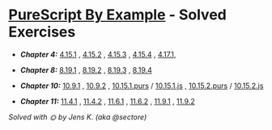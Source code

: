 # [PureScript By Example](https://leanpub.com/purescript/) - Solved Exercises

* _**Chapter 4:**_
[4.15.1](./chapter4/4.15.1.purs)
, [4.15.2](./chapter4/4.15.2.purs)
, [4.15.3](./chapter4/4.15.3.purs)
, [4.15.4](./chapter4/4.15.4.purs)
, [4.17.1](./chapter4/4.17.1.purs),

* _**Chapter 8:**_
[8.19.1](./chapter8/8.19.1.purs)
, [8.19.2](./chapter8/8.19.2.purs)
, [8.19.3](./chapter8/8.19.3.purs)
, [8.19.4](./chapter8/8.19.4/src/)

* _**Chapter 10:**_
[10.9.1](./chapter10/10.9.1.js)
, [10.9.2](./chapter10/10.9.2.js)
, [10.15.1.purs](./chapter10/10.15/10.15.1.purs)
/ [10.15.1.js](./chapter10/10.15/10.15.1.js)
, [10.15.2.purs](./chapter10/10.15/10.15.2.purs)
/ [10.15.2.js](./chapter10/10.15/10.15.2.js)

* _**Chapter 11:**_
[11.4.1](./chapter11/11.4.1.purs)
, [11.4.2](./chapter11/11.4.2.purs)
, [11.6.1](./chapter11/11.6.1.purs)
, [11.6.2](./chapter11/11.6.2.purs)
, [11.9.1](./chapter11/11.9.1.purs)
, [11.9.2](./chapter11/11.9.2.purs)


_Solved with :sun_with_face: by Jens K. (aka @sectore)_
